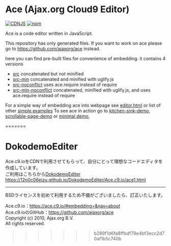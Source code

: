 Ace (Ajax.org Cloud9 Editor)
============================
[![CDNJS](https://img.shields.io/cdnjs/v/ace.svg)](https://cdnjs.com/libraries/ace)
[![npm](https://img.shields.io/npm/v/ace-builds.svg)](https://www.npmjs.com/package/ace-builds)

Ace is a code editor written in JavaScript.

This repository has only generated files.
If you want to work on ace please go to https://github.com/ajaxorg/ace instead.


here you can find pre-built files for convenience of embedding.
it contains 4 versions
 * [src](https://github.com/ajaxorg/ace-builds/tree/master/src)              concatenated but not minified
 * [src-min](https://github.com/ajaxorg/ace-builds/tree/master/src-min)      concatenated and minified with uglify.js
 * [src-noconflict](https://github.com/ajaxorg/ace-builds/tree/master/src-noconflict)      uses ace.require instead of require
 * [src-min-noconflict](https://github.com/ajaxorg/ace-builds/tree/master/src-min-noconflict)      concatenated, minified with uglify.js, and uses ace.require instead of require


For a simple way of embedding ace into webpage see [editor.html](https://github.com/ajaxorg/ace-builds/blob/master/editor.html) or list of other [simple examples](https://github.com/ajaxorg/ace-builds/tree/master/demo)
To see ace in action go to [kitchen-sink-demo](http://ajaxorg.github.com/ace-builds/kitchen-sink.html), [scrollable-page-demo](http://ajaxorg.github.com/ace-builds/demo/scrollable-page.html) or [minimal demo](http://ajaxorg.github.com/ace-builds/editor.html),


=======
# DokodemoEditer
Ace.c9.ioをCDNで利用させてもらって、自分にとって理想なコードエディタを作成しています。  
ご利用はこちらから[DokodemoEditer](https://bit.ly/2N1o83J)  
https://12n0c06eizu.github.io/DokodemoEditer/Ace.c9.io/ace1.html
  

___________________________________________________________________________  
BSDライセンスを初めて利用するため不備がございましたら、訂正いたします。

Ace.c9.io：https://ace.c9.io/#embedding=&nav=about  
Ace.c9.ioのGitHub：https://github.com/ajaxorg/ace  
Copyright (c) 2010, Ajax.org B.V.  
All rights reserved.
>>>>>>> b289f1d6fa8ffbdf79e4bf3ecc2d70af1b5c740b
